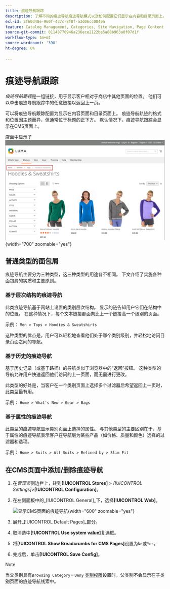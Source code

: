 ```yaml
---
title: 痕迹导航跟踪
description: 了解不同的痕迹导航痕迹导航模式以及如何配置它们显示在内容和目录页面上。
exl-id: 2f60d48e-960f-437c-8f8f-a3d06cc0840a
feature: Catalog Management, Categories, Site Navigation, Page Content
source-git-commit: 01148770946a236ece2122be5a88b963a0f07d1f
workflow-type: tm+mt
source-wordcount: '390'
ht-degree: 0%

---
```


# 痕迹导航跟踪

_痕迹导航路径_&#x200B;是一组链接，用于显示客户相对于商店中其他页面的位置。 他们可以单击痕迹导航跟踪中的任意链接以返回上一页。

可以将痕迹导航跟踪配置为显示在内容页面和目录页面上。 痕迹导航轨迹的格式和位置因主题而异，但通常位于标题的正下方。 默认情况下，痕迹导航跟踪会显示在CMS页面上。

店面中显示了![痕迹导航路径](./assets/storefront-breadcrumb-trail.png){width="700" zoomable="yes"}

## 普通类型的面包屑

痕迹导航主要分为三种类型，这三种类型的用途各不相同。 下文介绍了实施各种面包屑的实质和主要原则。

### 基于层次结构的痕迹导航

此类痕迹导航基于网站上设置的类别层次结构。 显示的链告知用户它们在结构中的位置。 在这种情况下，每个文本链接都面向比上一个链接高一个级别的页面。

示例： `Men > Tops > Hoodies & Sweatshirts`

这种类型的优点是，用户可以轻松地查看他们处于哪个类别级别，并轻松地访问目录页面之间的导航。

### 基于历史的痕迹导航

基于历史记录（或基于路径）的导航类似于浏览器中的“返回”按钮。 这种类型的导航允许用户快速返回他们访问的上一页面，而无需进行更改。

此类型的好处是，当客户在一个类别页面上选择多个过滤器后希望返回上一页时，此类型最有用。

示例： `Home > What's New > Gear > Bags`

### 基于属性的痕迹导航

此类型的痕迹导航显示类别页面上选择的属性。 与其他类型的主要区别在于，基于属性的痕迹导航表示客户在导航层为某些产品（如价格、质量和颜色）选择的过滤器和选项。

示例： `Home > Suits > All Suits > Refined by > Slim Fit`

## 在CMS页面中添加/删除痕迹导航

1. 在&#x200B;_管理员_&#x200B;侧边栏上，转到&#x200B;**[!UICONTROL Stores]** > _[!UICONTROL Settings]_>**[!UICONTROL Configuration]**。

1. 在左侧面板中的&#x200B;_[!UICONTROL General]_下，选择&#x200B;**[!UICONTROL Web]**。

   ![显示CMS页面的痕迹导航](../configuration-reference/general/assets/web-default-pages.png){width="600" zoomable="yes"}

1. 展开&#x200B;_[!UICONTROL Default Pages]_部分。

1. 取消选中&#x200B;**[!UICONTROL Use system value]**&#x200B;复选框。

1. 将&#x200B;**[!UICONTROL Show Breadcrumbs for CMS Pages]**&#x200B;设置为`No`或`Yes`。

1. 完成后，单击&#x200B;**[!UICONTROL Save Config]**。

>[!NOTE]
>
>当父类别具有`Browsing Category`= `Deny` [类别权限](category-permissions.md)设置时，父类别不会显示在子类别页面的痕迹导航线索中。

